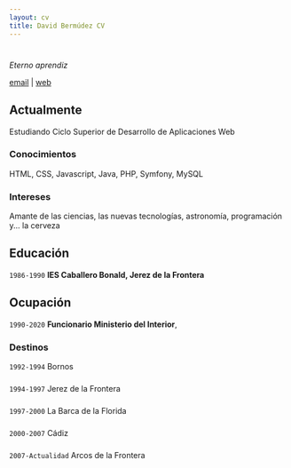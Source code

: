 ```yaml
---
layout: cv
title: David Bermúdez CV
---
```

#
_Eterno aprendiz_

<div id="webaddress">
<a href="mailto:davidbermudez@jerez.es">email</a>
| <a href="http://davidbermudez.es">web</a>
</div>


## Actualmente

Estudiando Ciclo Superior de Desarrollo de Aplicaciones Web

### Conocimientos 

HTML, CSS, Javascript, Java, PHP, Symfony, MySQL

### Intereses

Amante de las ciencias, las nuevas tecnologías, astronomía, programación y... la cerveza

## Educación

`1986-1990`
__IES Caballero Bonald, Jerez de la Frontera__

## Ocupación

`1990-2020`
__Funcionario Ministerio del Interior__,

### Destinos

`1992-1994`
Bornos

###

`1994-1997`
Jerez de la Frontera

###

`1997-2000`
La Barca de la Florida

###

`2000-2007`
Cádiz

###

`2007-Actualidad`
Arcos de la Frontera

<!-- ### Footer

Last updated: Nov 2018 -->
